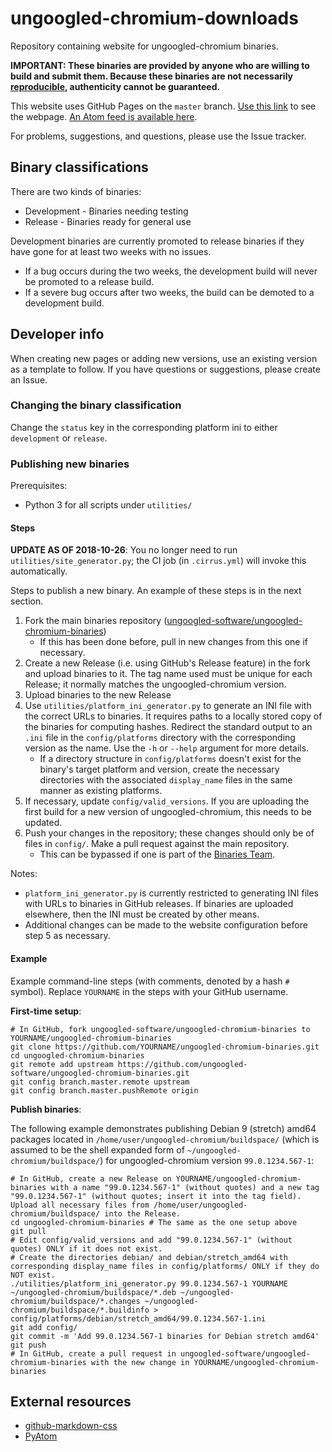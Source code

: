 # ungoogled-chromium-downloads

Repository containing website for ungoogled-chromium binaries.

**IMPORTANT: These binaries are provided by anyone who are willing to build and submit them. Because these binaries are not necessarily [reproducible](https://reproducible-builds.org/), authenticity cannot be guaranteed.**

This website uses GitHub Pages on the `master` branch. [Use this link](//ungoogled-software.github.io/ungoogled-chromium-binaries/) to see the webpage. [An Atom feed is available here](//raw.githubusercontent.com/ungoogled-software/ungoogled-chromium-binaries/master/feed.xml).

For problems, suggestions, and questions, please use the Issue tracker.

## Binary classifications

There are two kinds of binaries:

* Development - Binaries needing testing
* Release - Binaries ready for general use

Development binaries are currently promoted to release binaries if they have gone for at least two weeks with no issues.
* If a bug occurs during the two weeks, the development build will never be promoted to a release build.
* If a severe bug occurs after two weeks, the build can be demoted to a development build.

## Developer info

When creating new pages or adding new versions, use an existing version as a template to follow. If you have questions or suggestions, please create an Issue.

### Changing the binary classification

Change the `status` key in the corresponding platform ini to either `development` or `release`.

### Publishing new binaries

Prerequisites:
* Python 3 for all scripts under `utilities/`

#### Steps

**UPDATE AS OF 2018-10-26**: You no longer need to run `utilities/site_generator.py`; the CI job (in `.cirrus.yml`) will invoke this automatically.

Steps to publish a new binary. An example of these steps is in the next section.

1. Fork the main binaries repository ([ungoogled-software/ungoogled-chromium-binaries](//github.com/ungoogled-software/ungoogled-chromium-binaries))
    * If this has been done before, pull in new changes from this one if necessary.
2. Create a new Release (i.e. using GitHub's Release feature) in the fork and upload binaries to it. The tag name used must be unique for each Release; it normally matches the ungoogled-chromium version.
3. Upload binaries to the new Release
4. Use `utilities/platform_ini_generator.py` to generate an INI file with the correct URLs to binaries. It requires paths to a locally stored copy of the binaries for computing hashes. Redirect the standard output to an `.ini` file in the `config/platforms` directory with the corresponding version as the name. Use the `-h` or `--help` argument for more details.
    * If a directory structure in `config/platforms` doesn't exist for the binary's target platform and version, create the necessary directories with the associated `display_name` files in the same manner as existing platforms.
5. If necessary, update `config/valid_versions`. If you are uploading the first build for a new version of ungoogled-chromium, this needs to be updated.
6. Push your changes in the repository; these changes should only be of files in `config/`. Make a pull request against the main repository.
    * This can be bypassed if one is part of the [Binaries Team](//github.com/orgs/ungoogled-software/teams/binaries-team).

Notes:

* `platform_ini_generator.py` is currently restricted to generating INI files with URLs to binaries in GitHub releases. If binaries are uploaded elsewhere, then the INI must be created by other means.
* Additional changes can be made to the website configuration before step 5 as necessary.

#### Example

Example command-line steps (with comments, denoted by a hash `#` symbol). Replace `YOURNAME` in the steps with your GitHub username.

**First-time setup**:

```
# In GitHub, fork ungoogled-software/ungoogled-chromium-binaries to YOURNAME/ungoogled-chromium-binaries
git clone https://github.com/YOURNAME/ungoogled-chromium-binaries.git
cd ungoogled-chromium-binaries
git remote add upstream https://github.com/ungoogled-software/ungoogled-chromium-binaries.git
git config branch.master.remote upstream
git config branch.master.pushRemote origin
```

**Publish binaries**:

The following example demonstrates publishing Debian 9 (stretch) amd64 packages located in `/home/user/ungoogled-chromium/buildspace/` (which is assumed to be the shell expanded form of `~/ungoogled-chromium/buildspace/`) for ungoogled-chromium version `99.0.1234.567-1`:

```
# In GitHub, create a new Release on YOURNAME/ungoogled-chromium-binaries with a name "99.0.1234.567-1" (without quotes) and a new tag "99.0.1234.567-1" (without quotes; insert it into the tag field). Upload all necessary files from /home/user/ungoogled-chromium/buildspace/ into the Release.
cd ungoogled-chromium-binaries # The same as the one setup above
git pull
# Edit config/valid_versions and add "99.0.1234.567-1" (without quotes) ONLY if it does not exist.
# Create the directories debian/ and debian/stretch_amd64 with corresponding display_name files in config/platforms/ ONLY if they do NOT exist.
./utilities/platform_ini_generator.py 99.0.1234.567-1 YOURNAME ~/ungoogled-chromium/buildspace/*.deb ~/ungoogled-chromium/buildspace/*.changes ~/ungoogled-chromium/buildspace/*.buildinfo > config/platforms/debian/stretch_amd64/99.0.1234.567-1.ini
git add config/
git commit -m 'Add 99.0.1234.567-1 binaries for Debian stretch amd64'
git push
# In GitHub, create a pull request in ungoogled-software/ungoogled-chromium-binaries with the new change in YOURNAME/ungoogled-chromium-binaries
```

## External resources

* [github-markdown-css](//github.com/sindresorhus/github-markdown-css)
* [PyAtom](//github.com/sramana/pyatom)
